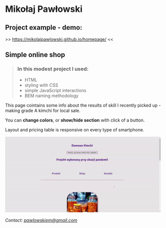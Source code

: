 # Mikołaj Pawłowski



## Project example - demo:

\>>  https://mikolajpawlowski.github.io/homepage/  <<



## Simple online shop


>### **In this modest project I used:**
>
>- HTML
>- styling with CSS
>- simple JavaScript interactions 
>- BEM naming methodology


This page cointains some info about the results of skill I recently picked up - making grade A kimchi for local sale.

You can **change colors**, or **show/hide section** with click of a button.

Layout and pricing table is responsive on every type of smartphone.


![Gif Sample](https://github.com/MikolajPawlowski/homepage/blob/main/images/sample.gif?raw=true "Gif Sample")


<em>Contact: <pawlowskiem@gmail.com>
  </em>
